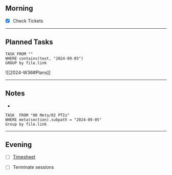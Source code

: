 ## Morning
- [x] Check Tickets

---
## Planned Tasks
~~~dataview
TASK FROM ""
WHERE contains(text, "2024-09-05")
GROUP by file.link
~~~
![[2024-W36#Plans]]

---
## Notes
- 

~~~dataview
TASK  FROM "00 Meta/02 PTIs"
WHERE meta(section).subpath = "2024-09-05"
Group by file.link
~~~
---
## Evening
- [ ] [Timesheet]()
- [ ] Terminate sessions

